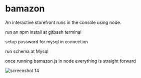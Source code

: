 # bamazon

An interactive storefront runs in the console using node.

 run an npm install at gitbash terminal
 
 setup password for mysql in connection

run schema at Mysql

once running bamazon.js in node everything is straight forward

![screenshot 14](https://user-images.githubusercontent.com/39850475/45701077-41bae780-bb3c-11e8-8dc5-5dd935a0be1d.png)
